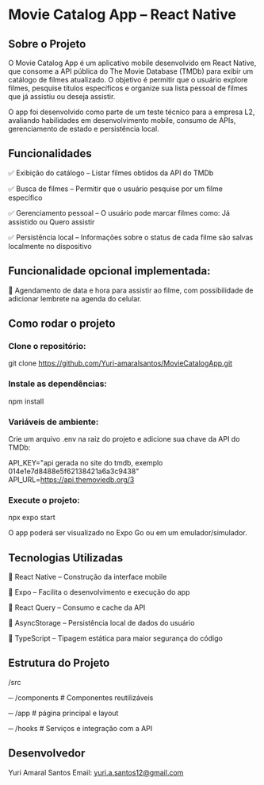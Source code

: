 # Movie Catalog App – React Native
## Sobre o Projeto

O Movie Catalog App é um aplicativo mobile desenvolvido em React Native, que consome a API pública do The Movie Database (TMDb) para exibir um catálogo de filmes atualizado. O objetivo é permitir que o usuário explore filmes, pesquise títulos específicos e organize sua lista pessoal de filmes que já assistiu ou deseja assistir.

O app foi desenvolvido como parte de um teste técnico para a empresa L2, avaliando habilidades em desenvolvimento mobile, consumo de APIs, gerenciamento de estado e persistência local.

## Funcionalidades

✅ Exibição do catálogo – Listar filmes obtidos da API do TMDb

✅ Busca de filmes – Permitir que o usuário pesquise por um filme específico

✅ Gerenciamento pessoal – O usuário pode marcar filmes como: Já assistido ou Quero assistir

✅ Persistência local – Informações sobre o status de cada filme são salvas localmente no dispositivo

## Funcionalidade opcional implementada:
📅 Agendamento de data e hora para assistir ao filme, com possibilidade de adicionar lembrete na agenda do celular.


## Como rodar o projeto

### Clone o repositório:

git clone https://github.com/Yuri-amaralsantos/MovieCatalogApp.git


### Instale as dependências:

npm install


### Variáveis de ambiente:
Crie um arquivo .env na raiz do projeto e adicione sua chave da API do TMDb:

API_KEY="api gerada no site do tmdb, exemplo 014e1e7d8488e5f62138421a6a3c9438" 
API_URL=https://api.themoviedb.org/3


### Execute o projeto:

npx expo start


O app poderá ser visualizado no Expo Go ou em um emulador/simulador.

## Tecnologias Utilizadas

🔹 React Native – Construção da interface mobile

🔹 Expo – Facilita o desenvolvimento e execução do app

🔹 React Query – Consumo e cache da API

🔹 AsyncStorage – Persistência local de dados do usuário

🔹 TypeScript – Tipagem estática para maior segurança do código

## Estrutura do Projeto
/src

 ─ /components      # Componentes reutilizáveis

 ─ /app             # página principal e layout

 ─ /hooks           # Serviços e integração com a API


## Desenvolvedor

Yuri Amaral Santos 
Email: yuri.a.santos12@gmail.com

